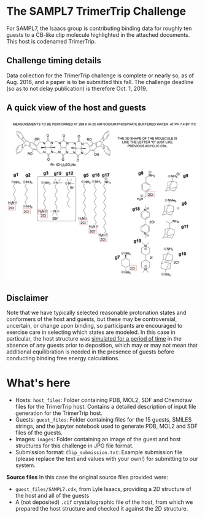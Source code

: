 # The SAMPL7 TrimerTrip Challenge

For SAMPL7, the Isaacs group is contributing binding data for roughly ten guests to a CB-like clip molecule highlighted in the attached documents. This host is codenamed TrimerTrip.

## Challenge timing details

Data collection for the TrimerTrip challenge is complete or nearly so, as of Aug. 2016, and a paper is to be submitted this fall. The challenge deadline (so as to not delay publication) is therefore Oct. 1, 2019.

## A quick view of the host and guests

![](images/SAMPL7.jpg)

## Disclaimer

Note that we have typically selected reasonable protonation states and conformers of the host and guests, but these may be controversial, uncertain, or change upon binding, so participants are encouraged to exercise care in selecting which states are modeled. In this case in particular, the host structure was [simulated for a period of time](host_files/README.md) in the absence of any guests prior to deposition, which may or may not mean that additional equilibration is needed in the presence of guests before conducting binding free energy calculations.

# What's here

- Hosts: `host_files`: Folder containing PDB, MOL2, SDF and Chemdraw files for the TrimerTrip host. Contains a detailed description of input file generation for the TrimerTrip host.
- Guests: `guest_files`: Folder containing files for the 15 guests, SMILES strings, and the jupyter notebook used to generate PDB, MOL2 and SDF files of the guests.
- Images: `images`: Folder containing an image of the guest and host structures for this challenge in JPG file format.
- Submission format: `Clip_submission.txt`: Example submission file (please replace the text and values with your own!) for submitting to our system.

**Source files**
In this case the original source files provided were:
- `guest_files/SAMPL7.cdx`, from Lyle Isaacs, providing a 2D structure of the host and all of the guests
- A (not deposited) `.cif` crystallographic file of the host, from which we prepared the host structure and checked it against the 2D structure.
